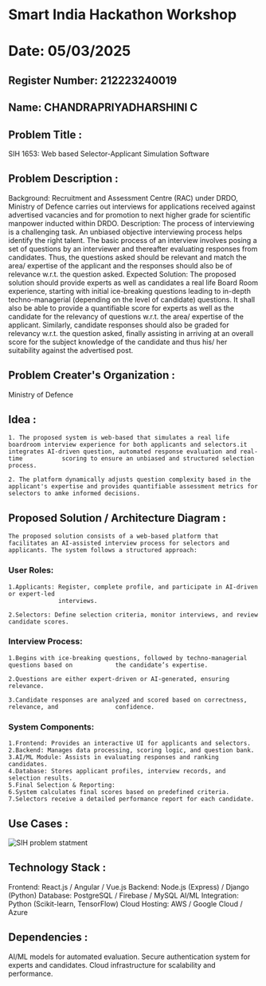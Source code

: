# Smart India Hackathon Workshop
# Date:  05/03/2025
## Register Number: 212223240019
## Name:  CHANDRAPRIYADHARSHINI C
## Problem Title :
SIH 1653: Web based Selector-Applicant Simulation Software
## Problem Description :
Background: Recruitment and Assessment Centre (RAC) under DRDO, Ministry of Defence carries out interviews for applications received against advertised vacancies and for promotion to next higher grade for scientific manpower inducted within DRDO. Description: The process of interviewing is a challenging task. An unbiased objective interviewing process helps identify the right talent. The basic process of an interview involves posing a set of questions by an interviewer and thereafter evaluating responses from candidates. Thus, the questions asked should be relevant and match the area/ expertise of the applicant and the responses should also be of relevance w.r.t. the question asked. Expected Solution: The proposed solution should provide experts as well as candidates a real life Board Room experience, starting with initial ice-breaking questions leading to in-depth techno-managerial (depending on the level of candidate) questions. It shall also be able to provide a quantifiable score for experts as well as the candidate for the relevancy of questions w.r.t. the area/ expertise of the applicant. Similarly, candidate responses should also be graded for relevancy w.r.t. the question asked, finally assisting in arriving at an overall score for the subject knowledge of the candidate and thus his/ her suitability against the advertised post.

## Problem Creater's Organization :
Ministry of Defence

## Idea :

    1. The proposed system is web-based that simulates a real life boardroom interview experience for both applicants and selectors.it integrates AI-driven question, automated response evaluation and real-time           scoring to ensure an unbiased and structured selection process.

    2. The platform dynamically adjusts question complexity based in the applicant's expertise and provides quantifiable assessment metrics for selectors to amke informed decisions.

## Proposed Solution / Architecture Diagram :

    The proposed solution consists of a web-based platform that facilitates an AI-assisted interview process for selectors and applicants. The system follows a structured approach:

### User Roles:
    1.Applicants: Register, complete profile, and participate in AI-driven or expert-led 
                  interviews.

    2.Selectors: Define selection criteria, monitor interviews, and review candidate scores.

### Interview Process:

    1.Begins with ice-breaking questions, followed by techno-managerial questions based on            the candidate’s expertise.

    2.Questions are either expert-driven or AI-generated, ensuring relevance.

    3.Candidate responses are analyzed and scored based on correctness, relevance, and                confidence.

### System Components:

    1.Frontend: Provides an interactive UI for applicants and selectors.
    2.Backend: Manages data processing, scoring logic, and question bank.
    3.AI/ML Module: Assists in evaluating responses and ranking candidates.
    4.Database: Stores applicant profiles, interview records, and selection results.
    5.Final Selection & Reporting:
    6.System calculates final scores based on predefined criteria.
    7.Selectors receive a detailed performance report for each candidate.

## Use Cases :

![SIH problem statment](https://github.com/user-attachments/assets/17ffb9ab-da47-4b1a-af3c-4ccb9f35476d)

## Technology Stack :
Frontend: React.js / Angular / Vue.js
Backend: Node.js (Express) / Django (Python)
Database: PostgreSQL / Firebase / MySQL
AI/ML Integration: Python (Scikit-learn, TensorFlow)
Cloud Hosting: AWS / Google Cloud / Azure

## Dependencies :

AI/ML models for automated evaluation.
Secure authentication system for experts and candidates.
Cloud infrastructure for scalability and performance.
